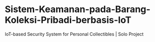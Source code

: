 # Sistem-Keamanan-pada-Barang-Koleksi-Pribadi-berbasis-IoT
IoT-based Security System for Personal Collectibles | Solo Project
